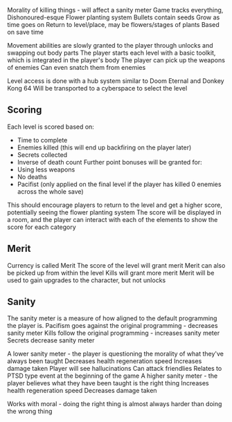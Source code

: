 Morality of killing things - will affect a sanity meter
Game tracks everything, Dishonoured-esque
Flower planting system
	Bullets contain seeds
	Grow as time goes on
	Return to level/place, may be flowers/stages of plants
	Based on save time

Movement abilities are slowly granted to the player through unlocks and swapping out body parts
The player starts each level with a basic toolkit, which is integrated in the player's body
The player can pick up the weapons of enemies
	Can even snatch them from enemies

Level access is done with a hub system similar to Doom Eternal and Donkey Kong 64
	Will be transported to a cyberspace to select the level
## Scoring

Each level is scored based on:
- Time to complete
- Enemies killed (this will end up backfiring on the player later)
- Secrets collected
- Inverse of death count
Further point bonuses will be granted for:
- Using less weapons
- No deaths
- Pacifist (only applied on the final level if the player has killed 0 enemies across the whole save)

This should encourage players to return to the level and get a higher score, potentially seeing the flower planting system
The score will be displayed in a room, and the player can interact with each of the elements to show the score for each category

## Merit

Currency is called Merit
The score of the level will grant merit
Merit can also be picked up from within the level
Kills will grant more merit
Merit will be used to gain upgrades to the character, but not unlocks

## Sanity

The sanity meter is a measure of how aligned to the default programming the player is.
Pacifism goes against the original programming - decreases sanity meter
Kills follow the original programming - increases sanity meter
Secrets decrease sanity meter

A lower sanity meter - the player is questioning the morality of what they've always been taught
	Decreases health regeneration speed
	Increases damage taken
	Player will see hallucinations
		Can attack friendlies
		Relates to PTSD type event at the beginning of the game
A higher sanity meter - the player believes what they have been taught is the right thing
	Increases health regeneration speed
	Decreases damage taken

Works with moral - doing the right thing is almost always harder than doing the wrong thing